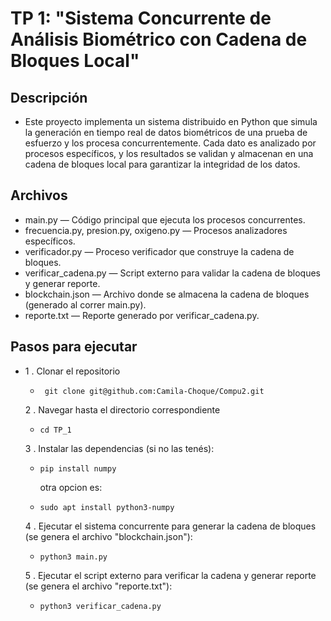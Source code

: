 # TP 1: "Sistema Concurrente de Análisis Biométrico con Cadena de Bloques Local"
## Descripción
- Este proyecto implementa un sistema distribuido en Python que simula la generación en tiempo real de datos biométricos de una prueba de esfuerzo y los procesa concurrentemente. Cada dato es analizado por procesos específicos, y los resultados se validan y almacenan en una cadena de bloques local para garantizar la integridad de los datos.
## Archivos
  - main.py — Código principal que ejecuta los procesos concurrentes.
  - frecuencia.py, presion.py, oxigeno.py — Procesos analizadores específicos.
  - verificador.py — Proceso verificador que construye la cadena de bloques.
  - verificar_cadena.py — Script externo para validar la cadena de bloques y generar reporte.
  - blockchain.json — Archivo donde se almacena la cadena de bloques (generado al correr main.py).
  - reporte.txt — Reporte generado por verificar_cadena.py.
## Pasos para ejecutar
- 1 . Clonar el repositorio
  -      git clone git@github.com:Camila-Choque/Compu2.git
  2 . Navegar hasta el directorio correspondiente
  -     cd TP_1
  3 . Instalar las dependencias (si no las tenés):
  -     pip install numpy
    otra opcion es:
  -     sudo apt install python3-numpy
  4 . Ejecutar el sistema concurrente para generar la cadena de bloques (se genera el archivo "blockchain.json"):
  -     python3 main.py
  5 . Ejecutar el script externo para verificar la cadena y generar reporte (se genera el archivo "reporte.txt"):
  -     python3 verificar_cadena.py

